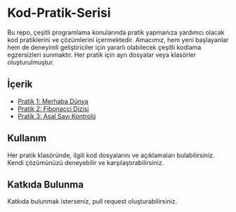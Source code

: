# Kod-Pratik-Serisi
Bu repo, çeşitli programlama konularında pratik yapmanıza yardımcı olacak kod pratiklerini ve çözümlerini içermektedir. Amacımız, hem yeni başlayanlar hem de deneyimli geliştiriciler için yararlı olabilecek çeşitli kodlama egzersizleri sunmaktır. Her pratik için ayrı dosyalar veya klasörler oluşturulmuştur.

## İçerik

- [Pratik 1: Merhaba Dünya](./pratik1/README.md)
- [Pratik 2: Fibonacci Dizisi](./pratik2/README.md)
- [Pratik 3: Asal Sayı Kontrolü](./pratik3/README.md)

## Kullanım

Her pratik klasöründe, ilgili kod dosyalarını ve açıklamaları bulabilirsiniz. Kendi çözümünüzü deneyebilir ve karşılaştırabilirsiniz.

## Katkıda Bulunma

Katkıda bulunmak isterseniz, pull request oluşturabilirsiniz.

